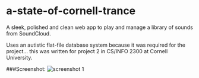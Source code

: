 a-state-of-cornell-trance
=========================

A sleek, polished and clean web app to play and manage a library of sounds from SoundCloud.

Uses an autistic flat-file database system because it was required for the project... this was written for project 2 in CS/INFO 2300 at Cornell University. 


###Screenshot: 
![screenshot 1](http://i.imgur.com/zxqqJSd.png)
